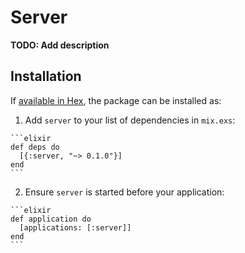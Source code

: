 # Server

**TODO: Add description**

## Installation

If [available in Hex](https://hex.pm/docs/publish), the package can be installed as:

  1. Add `server` to your list of dependencies in `mix.exs`:

    ```elixir
    def deps do
      [{:server, "~> 0.1.0"}]
    end
    ```

  2. Ensure `server` is started before your application:

    ```elixir
    def application do
      [applications: [:server]]
    end
    ```


